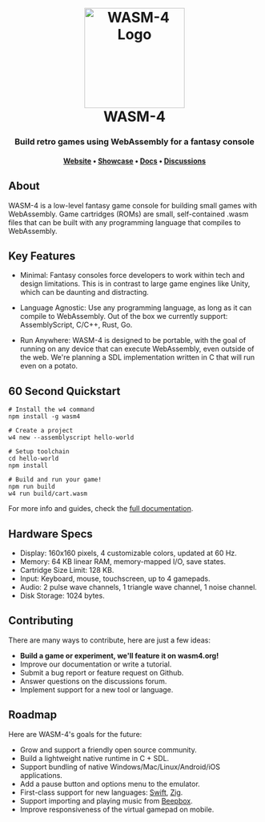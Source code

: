 <h1 align="center">
  <br>
  <a href="https://wasm4.org" target="_blank"><img src="https://wasm4.org/img/logo.svg" alt="WASM-4 Logo" width="200"></a>
  <br>
  WASM-4
  <br>
</h1>

<h3 align="center">Build retro games using WebAssembly for a fantasy console</h3>

<h4 align="center">
  <a href="https://wasm4.org" target="_blank">Website</a> •
  <a href="https://wasm4.org/play" target="_blank">Showcase</a> •
  <a href="https://wasm4.org/docs" target="_blank">Docs</a> •
  <a href="https://github.com/aduros/wasm4/discussions">Discussions</a>
</h4>

## About

WASM-4 is a low-level fantasy game console for building small games with WebAssembly. Game
cartridges (ROMs) are small, self-contained .wasm files that can be built with any programming
language that compiles to WebAssembly.

## Key Features

* Minimal: Fantasy consoles force developers to work within tech and design limitations. This is in
  contrast to large game engines like Unity, which can be daunting and distracting.

* Language Agnostic: Use any programming language, as long as it can compile to WebAssembly. Out of
  the box we currently support: AssemblyScript, C/C++, Rust, Go.

* Run Anywhere: WASM-4 is designed to be portable, with the goal of running on any device that can
  execute WebAssembly, even outside of the web. We're planning a SDL implementation written in C
  that will run even on a potato.

## 60 Second Quickstart

```shell
# Install the w4 command
npm install -g wasm4

# Create a project
w4 new --assemblyscript hello-world

# Setup toolchain
cd hello-world
npm install

# Build and run your game!
npm run build
w4 run build/cart.wasm
```

For more info and guides, check the [full documentation](https://wasm4.org/docs).

## Hardware Specs

- Display: 160x160 pixels, 4 customizable colors, updated at 60 Hz.
- Memory: 64 KB linear RAM, memory-mapped I/O, save states.
- Cartridge Size Limit: 128 KB.
- Input: Keyboard, mouse, touchscreen, up to 4 gamepads.
- Audio: 2 pulse wave channels, 1 triangle wave channel, 1 noise channel.
- Disk Storage: 1024 bytes.

## Contributing

There are many ways to contribute, here are just a few ideas:

- **Build a game or experiment, we'll feature it on wasm4.org!**
- Improve our documentation or write a tutorial.
- Submit a bug report or feature request on Github.
- Answer questions on the discussions forum.
- Implement support for a new tool or language.

## Roadmap

Here are WASM-4's goals for the future:

- Grow and support a friendly open source community.
- Build a lightweight native runtime in C + SDL.
- Support bundling of native Windows/Mac/Linux/Android/iOS applications.
- Add a pause button and options menu to the emulator.
- First-class support for new languages: [Swift](https://swiftwasm.org/),
  [Zig](https://ziglang.org/).
- Support importing and playing music from [Beepbox](https://www.beepbox.co).
- Improve responsiveness of the virtual gamepad on mobile.
